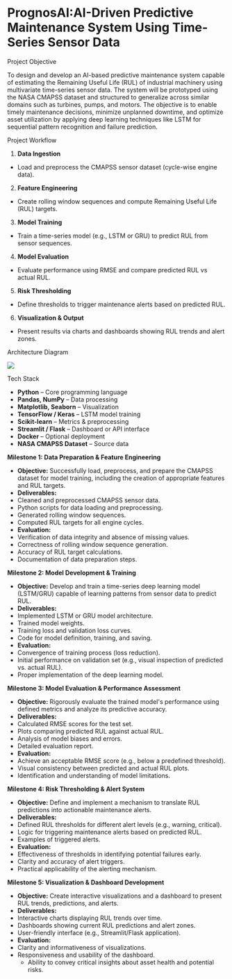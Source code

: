 # PrognosAI:AI-Driven Predictive Maintenance System Using Time-Series Sensor Data  

Project Objective  

To design and develop an AI-based predictive maintenance system capable of estimating the Remaining Useful Life (RUL) of industrial machinery using multivariate time-series sensor data. The system will be prototyped using the NASA CMAPSS dataset and structured to generalize across similar domains such as turbines, pumps, and motors. The objective is to enable timely maintenance decisions, minimize unplanned downtime, and optimize asset utilization by applying deep learning techniques like LSTM for sequential pattern recognition and failure prediction.  

Project Workflow  

1. **Data Ingestion**  
- Load and preprocess the CMAPSS sensor dataset (cycle-wise engine data). 
2. **Feature Engineering**  
- Create rolling window sequences and compute Remaining Useful Life (RUL) targets.  
3. **Model Training**  
- Train a time-series model (e.g., LSTM or GRU) to predict RUL from sensor sequences.  
4. **Model Evaluation**  
- Evaluate performance using RMSE and compare predicted RUL vs actual RUL. 
5. **Risk Thresholding**  
- Define thresholds to trigger maintenance alerts based on predicted RUL. 
6. **Visualization & Output**  
- Present results via charts and dashboards showing RUL trends and alert zones. 

Architecture Diagram  

![](Aspose.Words.072c5ff2-ae53-4611-8571-688eb115c598.001.png)

Tech Stack  

- **Python** – Core programming language  
- **Pandas, NumPy** – Data processing  
- **Matplotlib, Seaborn** – Visualization  
- **TensorFlow / Keras** – LSTM model training  
- **Scikit-learn** – Metrics & preprocessing  
- **Streamlit / Flask** – Dashboard or API interface  
- **Docker** – Optional deployment  
- **NASA CMAPSS Dataset** – Source data  

**Milestone 1: Data Preparation & Feature Engineering**  

- **Objective:** Successfully load, preprocess, and prepare the CMAPSS dataset for model training, including the creation of appropriate features and RUL targets.  
- **Deliverables:**  
- Cleaned and preprocessed CMAPSS sensor data.  
- Python scripts for data loading and preprocessing.  
- Generated rolling window sequences.  
- Computed RUL targets for all engine cycles.  
- **Evaluation:**  
- Verification of data integrity and absence of missing values.  
- Correctness of rolling window sequence generation.  
- Accuracy of RUL target calculations.  
- Documentation of data preparation steps.  

**Milestone 2: Model Development & Training**  

- **Objective:** Develop and train a time-series deep learning model (LSTM/GRU) capable of learning patterns from sensor data to predict RUL.  
- **Deliverables:**  
- Implemented LSTM or GRU model architecture.  
- Trained model weights.  
- Training loss and validation loss curves.  
- Code for model definition, training, and saving.  
- **Evaluation:**  
- Convergence of training process (loss reduction).  
- Initial performance on validation set (e.g., visual inspection of predicted vs. actual RUL).  
- Proper implementation of the deep learning model.  

**Milestone 3: Model Evaluation & Performance Assessment**  

- **Objective:** Rigorously evaluate the trained model's performance using defined metrics and analyze its predictive accuracy.  
- **Deliverables:**  
- Calculated RMSE scores for the test set.  
- Plots comparing predicted RUL against actual RUL.  
- Analysis of model biases and errors.  
- Detailed evaluation report.  
- **Evaluation:**  
- Achieve an acceptable RMSE score (e.g., below a predefined threshold). 
- Visual consistency between predicted and actual RUL plots.  
- Identification and understanding of model limitations.  

**Milestone 4: Risk Thresholding & Alert System**  

- **Objective:** Define and implement a mechanism to translate RUL predictions into actionable maintenance alerts.  
- **Deliverables:**  
- Defined RUL thresholds for different alert levels (e.g., warning, critical). 
- Logic for triggering maintenance alerts based on predicted RUL.  
- Examples of triggered alerts.  
- **Evaluation:**  
- Effectiveness of thresholds in identifying potential failures early.  
- Clarity and accuracy of alert triggers.  
- Practical applicability of the alerting mechanism.  

**Milestone 5: Visualization & Dashboard Development**  

- **Objective:** Create interactive visualizations and a dashboard to present RUL trends, predictions, and alerts.  
- **Deliverables:**  
- Interactive charts displaying RUL trends over time. 
- Dashboards showing current RUL predictions and alert zones. 
- User-friendly interface (e.g., Streamlit/Flask application).  
- **Evaluation:**  
- Clarity and informativeness of visualizations.  
- Responsiveness and usability of the dashboard.  
  - Ability to convey critical insights about asset health and potential risks. 

